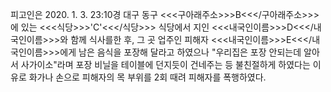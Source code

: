 피고인은 2020. 1. 3. 23:10경 대구 동구 <<<구아래주소>>>B<<</구아래주소>>>에 있는 <<<식당>>>'C'<<</식당>>> 식당에서 지인 <<<내국인이름>>>D<<</내국인이름>>>와 함께 식사를한 후, 그 곳 업주인 피해자 <<<내국인이름>>>E<<</내국인이름>>>에게 남은 음식을 포장해 달라고 하였으나 "우리집은 포장 안되는데 알아서 사가이소"라며 포장 비닐을 테이블에 던지듯이 건네주는 등 불친절하게 하였다는 이유로 화가나 손으로 피해자의 목 부위를 2회 때려 피해자를 폭행하였다.
